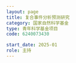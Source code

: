 ```yaml
---
layout: page
title: 复合事件分析预测研究
category: 国家自然科学基金
type: 青年科学基金项目
code: 6240073430

start_date: 2025-01
role: 主持
---
```


